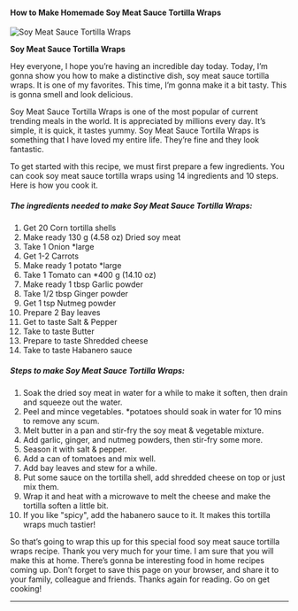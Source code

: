             

#### How to Make Homemade Soy Meat Sauce Tortilla Wraps

![Soy Meat Sauce Tortilla Wraps](https://img-global.cpcdn.com/recipes/ee31bc8a10fd3dc7/751x532cq70/soy-meat-sauce-tortilla-wraps-recipe-main-photo.jpg)

**Soy Meat Sauce Tortilla Wraps**

Hey everyone, I hope you’re having an incredible day today. Today, I’m gonna show you how to make a distinctive dish, soy meat sauce tortilla wraps. It is one of my favorites. This time, I’m gonna make it a bit tasty. This is gonna smell and look delicious.

Soy Meat Sauce Tortilla Wraps is one of the most popular of current trending meals in the world. It is appreciated by millions every day. It’s simple, it is quick, it tastes yummy. Soy Meat Sauce Tortilla Wraps is something that I have loved my entire life. They’re fine and they look fantastic.

To get started with this recipe, we must first prepare a few ingredients. You can cook soy meat sauce tortilla wraps using 14 ingredients and 10 steps. Here is how you cook it.

##### The ingredients needed to make Soy Meat Sauce Tortilla Wraps:

1.  Get 20 Corn tortilla shells
2.  Make ready 130 g (4.58 oz) Dried soy meat
3.  Take 1 Onion \*large
4.  Get 1-2 Carrots
5.  Make ready 1 potato \*large
6.  Take 1 Tomato can \*400 g (14.10 oz)
7.  Make ready 1 tbsp Garlic powder
8.  Take 1/2 tbsp Ginger powder
9.  Get 1 tsp Nutmeg powder
10.  Prepare 2 Bay leaves
11.  Get to taste Salt & Pepper
12.  Take to taste Butter
13.  Prepare to taste Shredded cheese
14.  Take to taste Habanero sauce

##### Steps to make Soy Meat Sauce Tortilla Wraps:

1.  Soak the dried soy meat in water for a while to make it soften, then drain and squeeze out the water.
2.  Peel and mince vegetables. \*potatoes should soak in water for 10 mins to remove any scum.
3.  Melt butter in a pan and stir-fry the soy meat & vegetable mixture.
4.  Add garlic, ginger, and nutmeg powders, then stir-fry some more.
5.  Season it with salt & pepper.
6.  Add a can of tomatoes and mix well.
7.  Add bay leaves and stew for a while.
8.  Put some sauce on the tortilla shell, add shredded cheese on top or just mix them.
9.  Wrap it and heat with a microwave to melt the cheese and make the tortilla soften a little bit.
10.  If you like "spicy", add the habanero sauce to it. It makes this tortilla wraps much tastier!

So that’s going to wrap this up for this special food soy meat sauce tortilla wraps recipe. Thank you very much for your time. I am sure that you will make this at home. There’s gonna be interesting food in home recipes coming up. Don’t forget to save this page on your browser, and share it to your family, colleague and friends. Thanks again for reading. Go on get cooking!

* * *